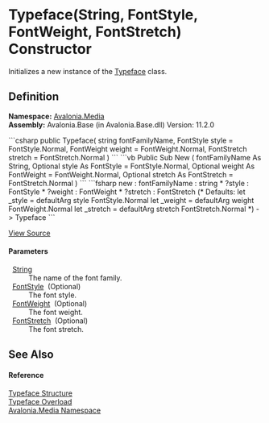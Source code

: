 # Typeface(String, FontStyle, FontWeight, FontStretch) Constructor


Initializes a new instance of the <a href="T_Avalonia_Media_Typeface">Typeface</a> class.



## Definition
**Namespace:** <a href="N_Avalonia_Media">Avalonia.Media</a>  
**Assembly:** Avalonia.Base (in Avalonia.Base.dll) Version: 11.2.0

<Tabs groupId="api-code-preview">
<TabItem value="csharp" label="C#">
```csharp
public Typeface(
	string fontFamilyName,
	FontStyle style = FontStyle.Normal,
	FontWeight weight = FontWeight.Normal,
	FontStretch stretch = FontStretch.Normal
)
```
</TabItem>
<TabItem value="vb" label="VB">
```vb
Public Sub New ( 
	fontFamilyName As String,
	Optional style As FontStyle = FontStyle.Normal,
	Optional weight As FontWeight = FontWeight.Normal,
	Optional stretch As FontStretch = FontStretch.Normal
)
```
</TabItem>
<TabItem value="fsharp" label="F#">
```fsharp
new : 
        fontFamilyName : string * 
        ?style : FontStyle * 
        ?weight : FontWeight * 
        ?stretch : FontStretch 
(* Defaults:
        let _style = defaultArg style FontStyle.Normal
        let _weight = defaultArg weight FontWeight.Normal
        let _stretch = defaultArg stretch FontStretch.Normal
*)
-> Typeface
```
</TabItem>
</Tabs>



<a href="https://github.com/AvaloniaUI/Avalonia/tree/master/src/Avalonia.Base/Media/Typeface.cs#L51" title="View the source code">View Source</a>



#### Parameters
<dl><dt>  <a href="https://learn.microsoft.com/dotnet/api/system.string" target="_blank" rel="noopener noreferrer">String</a></dt><dd>The name of the font family.</dd><dt>  <a href="T_Avalonia_Media_FontStyle">FontStyle</a>  (Optional)</dt><dd>The font style.</dd><dt>  <a href="T_Avalonia_Media_FontWeight">FontWeight</a>  (Optional)</dt><dd>The font weight.</dd><dt>  <a href="T_Avalonia_Media_FontStretch">FontStretch</a>  (Optional)</dt><dd>The font stretch.</dd></dl>

## See Also


#### Reference
<a href="T_Avalonia_Media_Typeface">Typeface Structure</a>  
<a href="Overload_Avalonia_Media_Typeface__ctor">Typeface Overload</a>  
<a href="N_Avalonia_Media">Avalonia.Media Namespace</a>  

